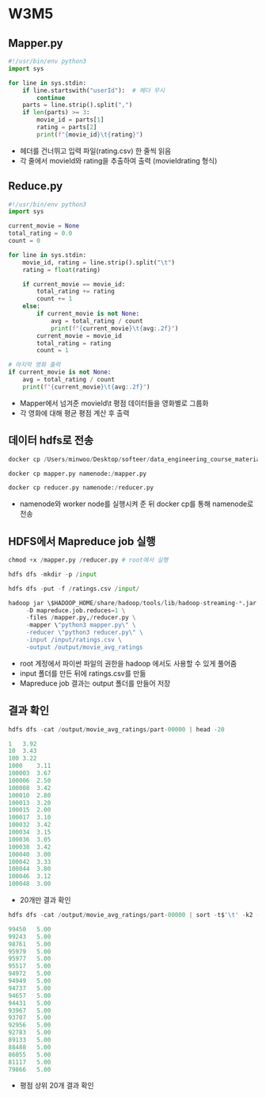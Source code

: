 # W3M5

## Mapper.py

```python
#!/usr/bin/env python3
import sys

for line in sys.stdin:
    if line.startswith("userId"):  # 헤더 무시
        continue
    parts = line.strip().split(",")
    if len(parts) >= 3:
        movie_id = parts[1]
        rating = parts[2]
        print(f"{movie_id}\t{rating}")
```

- 헤더를 건너뛰고 입력 파일(rating.csv) 한 줄씩 읽음
- 각 줄에서 movieId와 rating을 추출하여 출력 (movieId<TAB>rating 형식)

## Reduce.py

```python
#!/usr/bin/env python3
import sys

current_movie = None
total_rating = 0.0
count = 0

for line in sys.stdin:
    movie_id, rating = line.strip().split("\t")
    rating = float(rating)

    if current_movie == movie_id:
        total_rating += rating
        count += 1
    else:
        if current_movie is not None:
            avg = total_rating / count
            print(f"{current_movie}\t{avg:.2f}")
        current_movie = movie_id
        total_rating = rating
        count = 1

# 마지막 영화 출력
if current_movie is not None:
    avg = total_rating / count
    print(f"{current_movie}\t{avg:.2f}")
```

- Mapper에서 넘겨준 movieId\t 평점 데이터들을 영화별로 그룹화
- 각 영화에 대해 평균 평점 계산 후 출력

## 데이터 hdfs로 전송

```python
docker cp /Users/minwoo/Desktop/softeer/data_engineering_course_materials/missions/W3/W3M5/ml-20m/ratings.csv namenode:/ratings.csv

docker cp mapper.py namenode:/mapper.py 

docker cp reducer.py namenode:/reducer.py
```

- namenode와 worker node를 실행시켜 준 뒤 docker cp를 통해 namenode로 전송

## HDFS에서 Mapreduce job 실행

```python
chmod +x /mapper.py /reducer.py # root에서 실행

hdfs dfs -mkdir -p /input

hdfs dfs -put -f /ratings.csv /input/

hadoop jar \$HADOOP_HOME/share/hadoop/tools/lib/hadoop-streaming-*.jar \
     -D mapreduce.job.reduces=1 \
     -files /mapper.py,/reducer.py \
     -mapper \"python3 mapper.py\" \
     -reducer \"python3 reducer.py\" \
     -input /input/ratings.csv \
     -output /output/movie_avg_ratings
```

- root 계정에서 파이썬 파일의 권한을 hadoop 에서도 사용할 수 있게 풀어줌
- input 폴더를 만든 뒤에 ratings.csv를 만듦
- Mapreduce job 결과는 output 폴더를 만들어 저장

## 결과 확인

```python
hdfs dfs -cat /output/movie_avg_ratings/part-00000 | head -20

1	3.92
10	3.43
100	3.22
1000	3.11
100003	3.67
100006	2.50
100008	3.42
100010	2.80
100013	3.20
100015	2.00
100017	3.10
100032	3.42
100034	3.15
100036	3.05
100038	3.42
100040	3.00
100042	3.33
100044	3.80
100046	3.12
100048	3.00
```

- 20개만 결과 확인

```python
hdfs dfs -cat /output/movie_avg_ratings/part-00000 | sort -t$'\t' -k2 -nr | head -20

99450	5.00
99243	5.00
98761	5.00
95979	5.00
95977	5.00
95517	5.00
94972	5.00
94949	5.00
94737	5.00
94657	5.00
94431	5.00
93967	5.00
93707	5.00
92956	5.00
92783	5.00
89133	5.00
88488	5.00
86055	5.00
81117	5.00
79866	5.00
```

- 평점 상위 20개 결과 확인